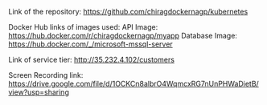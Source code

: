 Link of the repository:
https://github.com/chiragdockernagp/kubernetes

Docker Hub links of images used:
API Image: https://hub.docker.com/r/chiragdockernagp/myapp
Database Image: https://hub.docker.com/_/microsoft-mssql-server

Link of service tier:
http://35.232.4.102/customers

Screen Recording link:
https://drive.google.com/file/d/1OCKCn8albrO4WqmcxRG7nUnPHWaDietB/view?usp=sharing